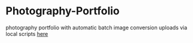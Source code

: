# Photography-Portfolio
photography portfolio with automatic batch image conversion uploads via local scripts
[here]([url](https://squidud.github.io/Photography-Portfolio/))
